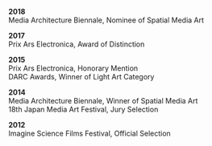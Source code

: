 **2018**  
Media Architecture Biennale, Nominee of Spatial Media Art  

**2017**  
Prix Ars Electronica, Award of Distinction

**2015**  
Prix Ars Electronica, Honorary Mention  
DARC Awards, Winner of Light Art Category

**2014**  
Media Architecture Biennale, Winner of Spatial Media Art  
18th Japan Media Art Festival, Jury Selection  

**2012**  
Imagine Science Films Festival, Official Selection